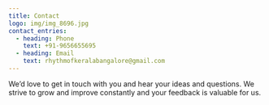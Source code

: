 ```yaml
---
title: Contact
logo: img/img_8696.jpg
contact_entries:
  - heading: Phone
    text: +91-9656655695
  - heading: Email
    text: rhythmofkeralabangalore@gmail.com
---
```

We’d love to get in touch with you and hear your ideas and
questions. We strive to grow and improve constantly and your feedback
is valuable for us.